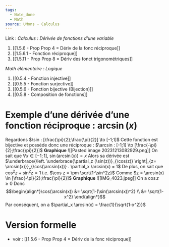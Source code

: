 ```yaml
---
tags:
  - Note_done
  - Math
source: UMons - Calculus
---
```


Link :
_Calculus : Dérivée de fonctions d’une variable_

1. [[1.5.6 - Prop Prop 4 = Dériv de la fonc réciproque]]
2. [[1.5.6.1 - Fonction réciproque]]
3. [[1.5.11 - Prop Prop 8 = Dériv des fonct trigonométriques]]

_Math élémentaire : Logique_
1. [[0.5.4 - Fonction injective]]
2. [[0.5.5 - Fonction surjective]]
3. [[0.5.6 - Fonction bijective (Bijection)]]
4. [[0.5.8 - Composition de fonctions]]

# Exemple d’une dérivée d’une fonction réciproque : $\arcsin(x)$ 
Regardons $\sin : [\frac{\pi}{2};\frac{\pi}{2}] \to [-1;1]$ 
Cette fonction est bijective et possède donc une réciproque :  $\arcsin : [-1;1] \to [\frac{-\pi}{2};\frac{\pi}{2}]$
**Graphique**
![[Pasted image 20231213082929.png]]
On sait que $\forall x \in [-1;1],\ \sin(\arcsin(x))=x$
Alors sa dérivée est $\underbrace{\left. \underbrace{\partial_z (\sin(z))}_{\cos(z)}  \right|_{z= \arcsin(x)}}_{\cos(\arcsin(x))} . \partial_x \arcsin(x) = 1$ 
De plus, on sait que $\cos^2z + \sin^2z = 1$ i.e. $\cos z = \pm \sqrt{1-\sin^2z}$ 
Comme $z = \arcsin(x) \in [\frac{-\pi}{2};\frac{\pi}{2}]$ 
**Graphique** 
![[IMG_4023.jpeg]]
On a $\cos z \ge 0$ 
Donc $$\begin{align*}\cos(\arcsin(x)) &= \sqrt{1-(\sin(\arcsin(x))^2} \\ &= \sqrt{1-x^2} \end{align*}$$ 
Par conséquent, on a $\partial_x \arcsin(x) = \frac{1}{\sqrt{1-x^2}}$ 


# Version formelle
- voir : [[1.5.6 - Prop Prop 4 = Dériv de la fonc réciproque]]